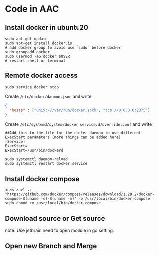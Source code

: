 # Code in AAC

## Install docker in ubuntu20

```shell script
sudo apt-get update
sudo apt-get install docker.io
# add docker group to avoid use `sudo` before docker
sudo groupadd docker
sudo usermod -aG docker $USER
# restart shell or terminal
```

## Remote docker access

```shell script
sudo service docker stop
```

Create `/etc/docker/daemon.json` and write.
```json
{
  "hosts" : ["unix:///var/run/docker.sock", "tcp://0.0.0.0:2375"]
}
```

Create `/etc/systemd/system/docker.service.d/override.conf` and write
```text
##Add this to the file for the docker daemon to use different ExecStart parameters (more things can be added here)
[Service]
ExecStart=
ExecStart=/usr/bin/dockerd
```

```shell script
sudo systemctl daemon-reload
sudo systemctl restart docker.service
```

## Install docker compose 

```shell script
sudo curl -L "https://github.com/docker/compose/releases/download/1.29.2/docker-compose-$(uname -s)-$(uname -m)" -o /usr/local/bin/docker-compose
sudo chmod +x /usr/local/bin/docker-compose
```

## Download source or Get source

note: Use jetbrain need to open module in go setting.

## Open new Branch and Merge

